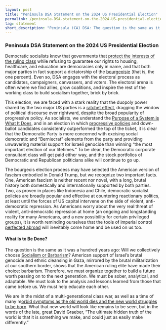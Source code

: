 ```yaml
---
layout: post 
title: "Peninsula DSA Statement on the 2024 US Presidential Election"
permalink: /peninsula-DSA-statement-on-the-2024-US-presidential-election/
tag: statement
short_description: "Peninsula (CA) DSA: The question is the same as it was a hundred years ago: Will we collectively choose Socialism or Barbarism?"
---
```


<h3>Peninsula DSA Statement on the 2024 US Presidential Election</h3>

Democratic socialists know that governments that [protect the interests of the ruling class](https://www.vox.com/2014/4/18/5624310/martin-gilens-testing-theories-of-american-politics-explained) while refusing to guarantee our rights to housing, healthcare, and education are democracies only in name, and that both major parties in fact support a dictatorship of the [bourgeoisie](https://www.marxists.org/glossary/terms/b/o.htm#bourgeoisie) (that is, the one percent). Even so, DSA engages with the electoral process as candidates, campaigners, canvassers, and voters. The electoral arena is often where we find allies, grow coalitions, and inspire the rest of the working class to build socialism together, brick by brick.

This election, we are faced with a stark reality that the duopoly power shared by the two major US parties is a [ratchet effect](https://stopmebeforeivoteagain.org/stopme/chapter02.html), dragging the window of political discourse ever rightward, despite the broad popularity of progressive policy. As socialists, we understand the [Purpose of a System is What It Does](https://en.wikipedia.org/wiki/The_purpose_of_a_system_is_what_it_does), and in an election in which [progressive policies](https://missouriindependent.com/2024/11/05/missourians-vote-to-increase-minimum-wage-require-paid-sick-leave/) and down-ballot candidates consistently outperformed the top of the ticket, it is clear that the Democratic Party is more concerned with excising social democratic and “Berniecrat” elements from the party and providing unwavering material support for Israeli genocide than winning “the most important election of our lifetimes.” To be clear, the Democratic corporate consultant class will get paid either way, and the stock portfolios of Democratic and Republican politicians alike will continue to go up.

The bourgeois election process may have selected the American version of fascism embodied in Donald Trump, but we recognize two important facts. One, American fascism is neither recent nor novel, with a long, brutal history both domestically and internationally supported by both parties. Two, as proven in places like Indonesia and Chile, democratic socialist policies are broadly popular and effective at countering reactionary politics, at least until the forces of US capital intervene on the side of violent, anti-democratic repression. As Americans worry about the very real threat of violent, anti-democratic repression at home (an ongoing and longstanding reality for many Americans, and a new possibility for certain privileged groups), it is worth reminding ourselves that the tools of imperial control [perfected abroad](https://blowback.show/) will inevitably come home and be used on us too.

<h4>What Is to Be Done?</h4>

The question is the same as it was a hundred years ago: Will we collectively choose [Socialism or Barbarism](https://www.marxists.org/archive/luxemburg/1915/junius/ch01.htm)? American support of Israel’s brutal genocide and ethnic cleansing in Gaza, mirrored by the brutal militarization at our southern border, shows that the American ruling elite have made their choice: barbarism. Therefore, we must organize together to build a future worth passing on to the next generation. We must be sober, analytical, and adaptable. We must look to the analysis and lessons learned from those that came before us. We must help educate each other.

We are in the midst of a multi-generational class war, as well as a time of many m[orbid symptoms as the old world dies and the new world struggles to be born](https://inthesetimes.com/article/freedom-grief-healing-death-liberation-movements). What that new world will look like remains to be seen, but in the words of the late, great David Graeber, “The ultimate hidden truth of the world is that it is something we make, and could just as easily make differently.”
